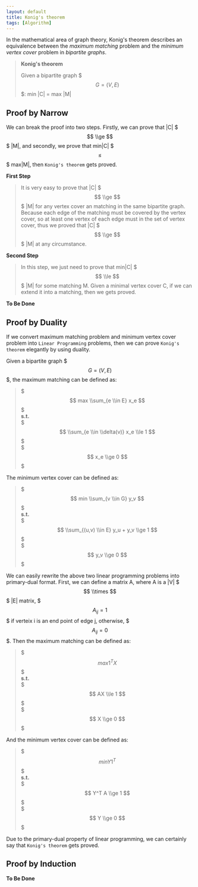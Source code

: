 ```yaml
---
layout: default
title: Konig's theorem
tags: [Algorithm]
---
```


In the mathematical area of graph theory, Konig's theorem describes an equivalence between the *maximum matching* problem and the *minimum vertex cover* problem in *bipartite graphs*.

> **Konig's theorem**
>
> Given a bipartite graph $$$G=(V,E)$$$: min |C|  = max |M|

## Proof by Narrow

We can break the proof into two steps. Firstly, we can prove that |C| $$$ \\ge $$$ |M|, and secondly, we prove that  min|C| $$$ \le $$$ max|M|, then `Konig's theorem` gets proved.

**First Step**

>It is very easy to prove that |C| $$$ \\ge $$$ |M| for any vertex cover an matching in the same bipartite graph. Because each edge of the matching must be covered by the vertex cover, so at least one vertex of each edge must in the set of vertex cover, thus we proved that |C| $$$ \\ge $$$ |M| at any circumstance.

**Second Step**

>In this step, we just need to prove that min|C| $$$ \\le $$$ |M| for some matching M. Given a minimal vertex cover C, if we can extend it into a matching, then we gets proved.

**To Be Done**

## Proof by Duality

If we convert maximum matching problem and minimum vertex cover problem into `Linear Programming` problems, then we can  prove `Konig's theorem` elegantly by using duality.

Given a bipartite graph $$$ G=(V,E) $$$, the maximum matching can be defined as:

> $$$ max \\sum_{e \\in E} x_e $$$  
> **s.t.**  
> $$$ \\sum_{e \\in \\delta(v)} x_e \\le 1 $$$  
> $$$ x_e \\ge 0 $$$

The minimum vertex cover can be defined as:

> $$$ min \\sum_{v \\in G} y_v $$$  
> **s.t.**  
> $$$ \\sum_{(u,v) \\in E} y_u + y_v \\ge 1 $$$  
> $$$ y_v \\ge 0 $$$

We can easily rewrite the above two linear programming problems into primary-dual format. First, we can define a matrix A, where A is a |V| $$$ \\times $$$ |E| matrix, $$$ A_{ij} = 1 $$$ if verteix i is an end point of edge j, otherwise, $$$ A_{ij} = 0 $$$. Then the maximum matching can be defined as:

> $$$ max 1^T X $$$   
> **s.t.**  
> $$$ AX \\le 1 $$$  
> $$$ X \\ge 0 $$$  

And the minimum vertex cover can be defined as:

> $$$ min Y 1^T $$$  
> **s.t.**  
> $$$ Y^T A \\ge 1 $$$  
> $$$ Y \\ge 0 $$$  

Due to the primary-dual property of linear programming, we can certainly say that `Konig's theorem` gets proved.

## Proof by Induction

**To Be Done**
